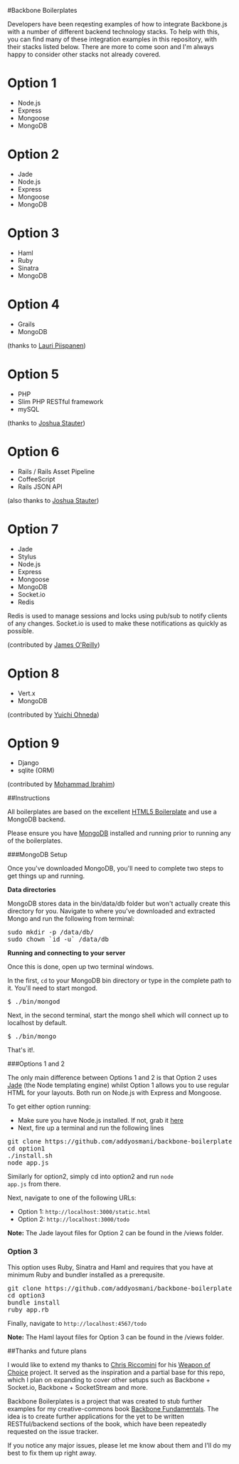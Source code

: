 #Backbone Boilerplates

Developers have been reqesting examples of how to integrate Backbone.js with a number of different backend technology stacks. To help with this, you can find many of these integration examples in this repository, with their stacks listed below. There are more to come soon and I'm always happy to consider other stacks not already covered.

Option 1
=========
* Node.js
* Express
* Mongoose
* MongoDB

Option 2
=========
* Jade
* Node.js
* Express
* Mongoose
* MongoDB

Option 3
==========
* Haml
* Ruby
* Sinatra
* MongoDB

Option 4
==========
* Grails
* MongoDB

(thanks to [Lauri Piispanen](https://github.com/lauripiispanen))

Option 5
==========
* PHP 
* Slim PHP RESTful framework
* mySQL

(thanks to [Joshua Stauter](https://github.com/dthtvwls))

Option 6
==========
* Rails / Rails Asset Pipeline
* CoffeeScript
* Rails JSON API

(also thanks to [Joshua Stauter](https://github.com/dthtvwls))

Option 7
==========
* Jade
* Stylus
* Node.js
* Express
* Mongoose
* MongoDB
* Socket.io
* Redis

Redis is used to manage sessions and locks using pub/sub to notify clients of any changes.  Socket.io is used to make these notifications as quickly as possible.

(contributed by [James O'Reilly](https://github.com/jamesor))

Option 8
==========
* Vert.x
* MongoDB

(contributed by [Yuichi Ohneda](https://github.com/ohneda))

Option 9
==========
* Django
* sqlite (ORM)

(contributed by [Mohammad Ibrahim](https://github.com/Ibrahim23))

##Instructions

All boilerplates are based on the excellent [HTML5 Boilerplate](http://html5boilerplate.com/) and use a MongoDB backend. 

Please ensure you have [MongoDB](http://www.mongodb.org/downloads) installed and running prior to running any of the boilerplates.

###MongoDB Setup 

Once you've downloaded MongoDB, you'll need to complete two steps to get things up and running.

**Data directories**

MongoDB stores data in the bin/data/db folder but won't actually create this directory for you. Navigate to where you've downloaded and extracted Mongo and run the following from terminal:

<pre>
sudo mkdir -p /data/db/
sudo chown `id -u` /data/db
</pre>

**Running and connecting to your server**

Once this is done, open up two terminal windows. 

In the first, <code>cd</code> to your MongoDB bin directory or type in the complete path to it. You'll need to start mongod.

<pre>
$ ./bin/mongod
</pre>

Next, in the second terminal, start the mongo shell which will connect up to localhost by default.

<pre>
$ ./bin/mongo
</pre>

That's it!.

###Options 1 and 2

The only main difference between Options 1 and 2 is that Option 2 uses [Jade](http://jade-lang.com/) (the Node templating engine) whilst Option 1 allows you to use regular HTML for your layouts. Both run on Node.js with Express and Mongoose.

To get either option running:

* Make sure you have Node.js installed. If not, grab it [here](http://nodejs.org/#download)
* Next, fire up a terminal and run the following lines
   
<pre>
git clone https://github.com/addyosmani/backbone-boilerplates.git
cd option1
./install.sh
node app.js
</pre>

Similarly for option2, simply cd into option2 and run <code>node app.js</code> from there.

Next, navigate to one of the following URLs:

* Option 1: <code>http://localhost:3000/static.html</code>
* Option 2: <code>http://localhost:3000/todo</code>

**Note:** The Jade layout files for Option 2 can be found in the /views folder.

### Option 3

This option uses Ruby, Sinatra and Haml and requires that you have at minimum Ruby and bundler installed as a prerequsite.

<pre>
git clone https://github.com/addyosmani/backbone-boilerplates.git
cd option3
bundle install
ruby app.rb
</pre>

Finally, navigate to <code>http://localhost:4567/todo</code>

**Note:** The Haml layout files for Option 3 can be found in the /views folder.


##Thanks and future plans

I would like to extend my thanks to [Chris Riccomini](https://github.com/criccomini) for his [Weapon of Choice](https://github.com/criccomini) project. It served as the inspiration and a partial base for this repo, which I plan on expanding to cover other setups such as Backbone + Socket.io, Backbone + SocketStream and more.

Backbone Boilerplates is a project that was created to stub further examples for my creative-commons book [Backbone Fundamentals](https://github.com/addyosmani/backbone-fundamentals). The idea is to create further applications for the yet to be written RESTful/backend sections of the book, which have been repeatedly requested on the issue tracker. 

If you notice any major issues, please let me know about them and I'll do my best to fix them up right away.




